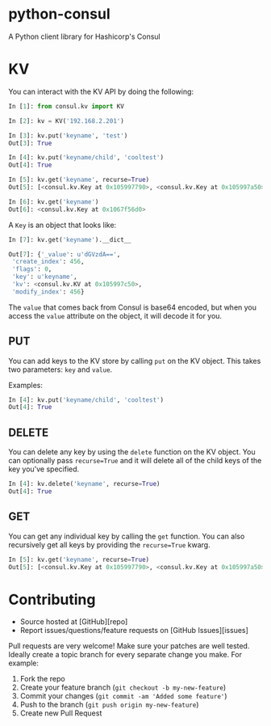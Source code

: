 python-consul
=============

A Python client library for Hashicorp's Consul

KV
==

You can interact with the KV API by doing the following:

```python
In [1]: from consul.kv import KV

In [2]: kv = KV('192.168.2.201')

In [3]: kv.put('keyname', 'test')
Out[3]: True

In [4]: kv.put('keyname/child', 'cooltest')
Out[4]: True

In [5]: kv.get('keyname', recurse=True)
Out[5]: [<consul.kv.Key at 0x105997790>, <consul.kv.Key at 0x105997a50>]

In [6]: kv.get('keyname')
Out[6]: <consul.kv.Key at 0x1067f56d0>
```

A `Key` is an object that looks like:

```python
In [7]: kv.get('keyname').__dict__

Out[7]: {'_value': u'dGVzdA==',
 'create_index': 456,
 'flags': 0,
 'key': u'keyname',
 'kv': <consul.kv.KV at 0x105997c50>,
 'modify_index': 456}
 ```

The `value` that comes back from Consul is base64 encoded, but when you access
the `value` attribute on the object, it will decode it for you.

PUT
---

You can add keys to the KV store by calling `put` on the KV object. This takes two parameters:
`key` and `value`.

Examples:

```python
In [4]: kv.put('keyname/child', 'cooltest')
Out[4]: True
```

DELETE
------

You can delete any key by using the `delete` function on the KV object. You can optionally pass `recurse=True`
and it will delete all of the child keys of the key you've specified.

```python
In [4]: kv.delete('keyname', recurse=True)
Out[4]: True
```

GET
---

You can get any individual key by calling the `get` function. You can also recursively
get all keys by providing the `recurse=True` kwarg.

```python
In [5]: kv.get('keyname', recurse=True)
Out[5]: [<consul.kv.Key at 0x105997790>, <consul.kv.Key at 0x105997a50>]
```

Contributing
============

* Source hosted at [GitHub][repo]
* Report issues/questions/feature requests on [GitHub Issues][issues]

Pull requests are very welcome! Make sure your patches are well tested.
Ideally create a topic branch for every separate change you make. For
example:

1. Fork the repo
2. Create your feature branch (`git checkout -b my-new-feature`)
3. Commit your changes (`git commit -am 'Added some feature'`)
4. Push to the branch (`git push origin my-new-feature`)
5. Create new Pull Request

